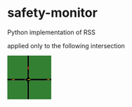 # safety-monitor
Python implementation of RSS

applied only to the following intersection

<img src=https://github.com/NicolaAlbarella/safety-monitor/blob/master/images/intersection.png width="100" height="100">
